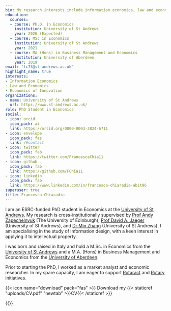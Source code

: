 ```yaml
---
bio: My research interests include information economics, law and economics, economics of innovation.
education:
  courses:
  - course: Ph.D. in Economics
    institution: University of St Andrews
    year: 2026 (Expected)
  - course: MSc in Economics
    institution: University of St Andrews
    year: 2021
  - course: MA (Hons) in Business Management and Economics
    institution: University of Aberdeen
    year: 2019
email: "fc73@st-andrews.ac.uk"
highlight_name: true
interests:
- Information Economics
- Law and Economics
- Economics of Innovation
organizations:
- name: University of St Andrews
  url: https://www.st-andrews.ac.uk/
role: PhD Student in Economics
social:
- icon: orcid
  icon_pack: ai 
  link: https://orcid.org/0000-0003-3824-6711 
- icon: envelope
  icon_pack: fas
  link: /#contact
- icon: twitter
  icon_pack: fab
  link: https://twitter.com/FrancescaChia11
- icon: github
  icon_pack: fab
  link: https://github.com/FChia11
- icon: linkedin
  icon_pack: fab
  link: https://www.linkedin.com/in/francesca-chiaradia-abit96
superuser: true
title: Francesca Chiaradia
---
```


I am an ESRC-funded PhD student in Economics at the [University of St Andrews](https://www.st-andrews.ac.uk/). My research is cross-institutionally supervised by [Prof Andy Zapechelnyuk](https://www.ed.ac.uk/profile/professor-andy-zapechelnyuk) (The University of Edinburgh), [Prof David A. Jaeger](https://risweb.st-andrews.ac.uk/portal/en/persons/david-a-jaeger(edd24b23-7d88-4ef8-834e-46ea4d47c6a7).html) (University of St Andrews), and [Dr Min Zhang](https://risweb.st-andrews.ac.uk/portal/en/persons/min-zhang(1e199ba1-7016-4e8e-83fb-43cc92d7caec).html) (University of St Andrews). I am specialising in the study of information design, with a keen interest in applying it to intellectual property. 

I was born and raised in Italy and hold a M.Sc. in Economics from the [University of St Andrews](https://www.st-andrews.ac.uk/) and a M.A. (Hons) in Business Management and Economics from the [University of Aberdeen](https://www.abdn.ac.uk/). 

Prior to starting the PhD, I worked as a market analyst and economic researcher. In my spare capacity, I am eager to support [Rotaract](https://www.facebook.com/RotaractAberdeen/?locale=en_GB) and [Rotary](https://www.rotary-ribi.org/clubs/homepage.php?ClubID=3) initiatives. 

{{< icon name="download" pack="fas" >}} Download my {{< staticref "uploads/CV.pdf" "newtab" >}}CV{{< /staticref >}}

{{<script type="text/javascript" id="clstr_globe" src="//clustrmaps.com/globe.js?d=DrtiAkYKO9fr3ZK4Xk2VX7fKH4yZZeRF0vRMOmJZSPg"></script>}}

